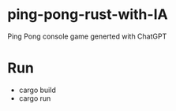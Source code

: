 # ping-pong-rust-with-IA
Ping Pong console game generted with ChatGPT

# Run
- cargo build
- cargo run
